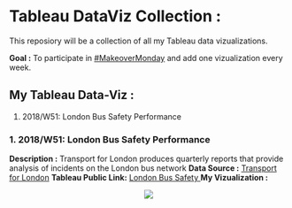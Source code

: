 # Tableau DataViz Collection :

This reposiory will be a collection of all my Tableau data vizualizations.

**Goal :** To participate in [#MakeoverMonday](https://twitter.com/hashtag/makeovermonday) and add one vizualization every week.

## My Tableau Data-Viz :
1. 2018/W51: London Bus Safety Performance

### 1. 2018/W51: London Bus Safety Performance

**Description :** Transport for London produces quarterly reports that provide analysis of incidents on the London bus network
**Data Source :** [Transport for London](https://tfl.gov.uk/corporate/publications-and-reports/bus-safety-data)
**Tableau Public Link:** [London Bus Safety ](https://public.tableau.com/profile/abhijeet.b.#!/vizhome/DataViz1_1myEdit/Dashboard1)
**My Vizualization :**
<p align="center">
  <img src="https://github.com/abhi094/Tableau-DataViz-Collection/blob/master/Images/Viz_001_Image.png">
</p>



